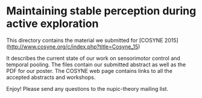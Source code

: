 Maintaining stable perception during active exploration
=======================================================

This directory contains the material we submitted for [COSYNE 2015]
(http://www.cosyne.org/c/index.php?title=Cosyne_15)

It describes the current state of our work on sensorimotor control and 
temporal pooling. The files contain our submitted abstract as well as the 
PDF for our poster. The COSYNE web page contains links to all the accepted 
abstracts and workshops.
 
Enjoy! Please send any questions to the nupic-theory mailing list.
